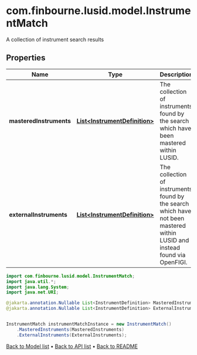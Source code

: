 # com.finbourne.lusid.model.InstrumentMatch
A collection of instrument search results

## Properties

Name | Type | Description | Notes
------------ | ------------- | ------------- | -------------
**masteredInstruments** | [**List&lt;InstrumentDefinition&gt;**](InstrumentDefinition.md) | The collection of instruments found by the search which have been mastered within LUSID. | [optional] [default to List<InstrumentDefinition>]
**externalInstruments** | [**List&lt;InstrumentDefinition&gt;**](InstrumentDefinition.md) | The collection of instruments found by the search which have not been mastered within LUSID and instead found via OpenFIGI. | [optional] [default to List<InstrumentDefinition>]

```java
import com.finbourne.lusid.model.InstrumentMatch;
import java.util.*;
import java.lang.System;
import java.net.URI;

@jakarta.annotation.Nullable List<InstrumentDefinition> MasteredInstruments = new List<InstrumentDefinition>();
@jakarta.annotation.Nullable List<InstrumentDefinition> ExternalInstruments = new List<InstrumentDefinition>();


InstrumentMatch instrumentMatchInstance = new InstrumentMatch()
    .MasteredInstruments(MasteredInstruments)
    .ExternalInstruments(ExternalInstruments);
```


[Back to Model list](../README.md#documentation-for-models) &#8226; [Back to API list](../README.md#documentation-for-api-endpoints) &#8226; [Back to README](../README.md)
